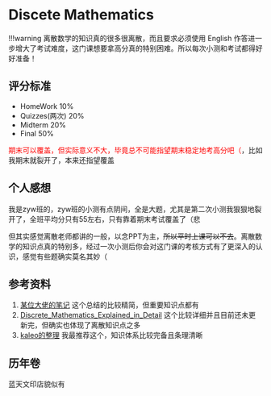 # Discete Mathematics

!!!warning
    离散数学的知识真的很多很离散，而且要求必须使用 English 作答进一步增大了考试难度，这门课想要拿高分真的特别困难。所以每次小测和考试都得好好准备！

## 评分标准

* HomeWork  10%
* Quizzes(两次)   20%
* Midterm   20%
* Final 50%
  
<font color = red>期末可以覆盖，但实际意义不大，毕竟总不可能指望期末稳定地考高分吧（</font>，比如我期末就裂开了，本来还指望覆盖

## 个人感想

我是zyw班的，zyw班的小测有点阴间，全是大题，尤其是第二次小测我狠狠地裂开了，全班平均分只有55左右，只有靠着期末考试覆盖了（悲

但其实感觉离散老师都讲的一般，以念PPT为主，<del>所以平时上课可以不去</del>。离散数学的知识点真的特别多，经过一次小测后你会对这门课的考核方式有了更深入的认识，感觉有些题确实莫名其妙（

## 参考资料

1. [某位大佬的笔记](https://www.yuque.com/oneko/something/discrete-math-remake) 这个总结的比较精简，但重要知识点都有
2. [Discrete_Mathematics_Explained_in_Detail](https://github.com/iamNCJ/Discrete_Mathematics_Explained_in_Detail) 这个比较详细并且目前还未更新完，但确实也体现了离散知识点之多  
3. [kaleo的整理](https://www.yuque.com/linguisty/zju_courses/discrete) 我最推荐这个，知识体系比较完备且条理清晰

## 历年卷

蓝天文印店貌似有
